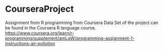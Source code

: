 # CourseraProject
Assignment from R programming from Coursera
Data Set of the project can be found in the Coursera R language course.
https://www.coursera.org/learn/r-programming/supplement/amLgW/programming-assignment-1-instructions-air-pollution
